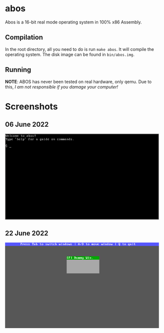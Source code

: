 # abos
Abos is a 16-bit real mode operating system in 100% x86 Assembly.

## Compilation
In the root directory, all you need to do is run `make abos`. It will compile the operating system. The disk image can be found in `bin/abos.img`.

## Running
**NOTE**: ABOS has never been tested on real hardware, only qemu. Due to this, *I am not responsible if you damage your computer!*


# Screenshots

## 06 June 2022
![dh](./img/01.png)

## 22 June 2022
![dh](./img/02.png)